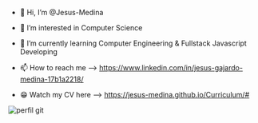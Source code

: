 - 👋 Hi, I’m @Jesus-Medina
- 👀 I’m interested in Computer Science
- 🌱 I’m currently learning Computer Engineering & Fullstack Javascript Developing
- 📫 How to reach me --> https://www.linkedin.com/in/jesus-gajardo-medina-17b1a2218/

 - 😁 Watch my CV here --> https://jesus-medina.github.io/Curriculum/#
  
![perfil git](https://user-images.githubusercontent.com/102434136/165016827-187c06bd-5a4a-4d32-8157-8e7ec016fc3d.png)

<!---
Jesus-Medina/Jesus-Medina is a ✨ special ✨ repository because its `README.md` (this file) appears on your GitHub profile.
You can click the Preview link to take a look at your changes.
--->
